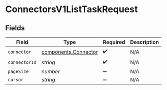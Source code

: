 # ConnectorsV1ListTaskRequest


## Fields

| Field                                                        | Type                                                         | Required                                                     | Description                                                  |
| ------------------------------------------------------------ | ------------------------------------------------------------ | ------------------------------------------------------------ | ------------------------------------------------------------ |
| `connector`                                                  | [components.Connector](../../models/components/connector.md) | :heavy_check_mark:                                           | N/A                                                          |
| `connectorId`                                                | *string*                                                     | :heavy_check_mark:                                           | N/A                                                          |
| `pageSize`                                                   | *number*                                                     | :heavy_minus_sign:                                           | N/A                                                          |
| `cursor`                                                     | *string*                                                     | :heavy_minus_sign:                                           | N/A                                                          |